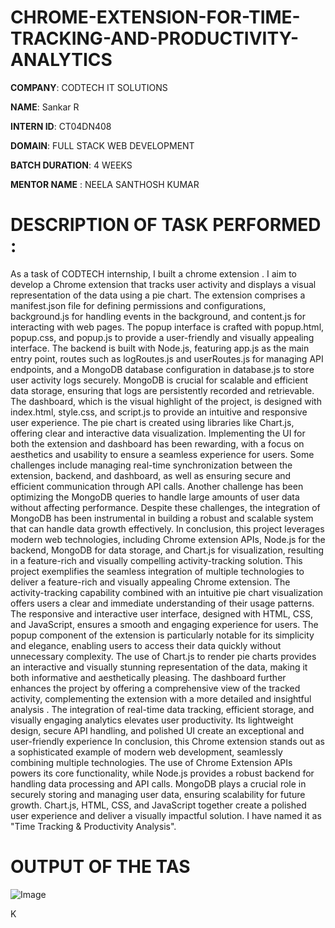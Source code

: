 # CHROME-EXTENSION-FOR-TIME-TRACKING-AND-PRODUCTIVITY-ANALYTICS

**COMPANY**: CODTECH IT SOLUTIONS

**NAME**: Sankar R

**INTERN ID**: CT04DN408

**DOMAIN**: FULL STACK WEB DEVELOPMENT

**BATCH DURATION**: 4 WEEKS

**MENTOR NAME** : NEELA SANTHOSH KUMAR

# DESCRIPTION OF TASK PERFORMED : 
As a task of CODTECH internship, I built a chrome extension . I aim to develop a Chrome extension that tracks user activity and displays a visual representation of the data using a pie chart. The extension comprises a manifest.json file for defining permissions and configurations, background.js for handling events in the background, and content.js for interacting with web pages. The popup interface is crafted with popup.html, popup.css, and popup.js to provide a user-friendly and visually appealing interface. The backend is built with Node.js, featuring app.js as the main entry point, routes such as logRoutes.js and userRoutes.js for managing API endpoints, and a MongoDB database configuration in database.js to store user activity logs securely. MongoDB is crucial for scalable and efficient data storage, ensuring that logs are persistently recorded and retrievable. The dashboard, which is the visual highlight of the project, is designed with index.html, style.css, and script.js to provide an intuitive and responsive user experience. The pie chart is created using libraries like Chart.js, offering clear and interactive data visualization. Implementing the UI for both the extension and dashboard has been rewarding, with a focus on aesthetics and usability to ensure a seamless experience for users. Some challenges include managing real-time synchronization between the extension, backend, and dashboard, as well as ensuring secure and efficient communication through API calls. Another challenge has been optimizing the MongoDB queries to handle large amounts of user data without affecting performance. Despite these challenges, the integration of MongoDB has been instrumental in building a robust and scalable system that can handle data growth effectively. In conclusion, this project leverages modern web technologies, including Chrome extension APIs, Node.js for the backend, MongoDB for data storage, and Chart.js for visualization, resulting in a feature-rich and visually compelling activity-tracking solution.
This project exemplifies the seamless integration of multiple technologies to deliver a feature-rich and visually appealing Chrome extension. The activity-tracking capability combined with an intuitive pie chart visualization offers users a clear and immediate understanding of their usage patterns. The responsive and interactive user interface, designed with HTML, CSS, and JavaScript, ensures a smooth and engaging experience for users. The popup component of the extension is particularly notable for its simplicity and elegance, enabling users to access their data quickly without unnecessary complexity. The use of Chart.js to render pie charts provides an interactive and visually stunning representation of the data, making it both informative and aesthetically pleasing. The dashboard further enhances the project by offering a comprehensive view of the tracked activity, complementing the extension with a more detailed and insightful analysis . The integration of real-time data tracking, efficient storage, and visually engaging analytics elevates user productivity. Its lightweight design, secure API handling, and polished UI create an exceptional and user-friendly experience
In conclusion, this Chrome extension stands out as a sophisticated example of modern web development, seamlessly combining multiple technologies. The use of Chrome Extension APIs powers its core functionality, while Node.js provides a robust backend for handling data processing and API calls. MongoDB plays a crucial role in securely storing and managing user data, ensuring scalability for future growth. Chart.js, HTML, CSS, and JavaScript together create a polished user experience and deliver a visually impactful solution. I have named it as "Time Tracking & Productivity Analysis".

# OUTPUT OF THE TAS


![Image](https://github.com/user-attachments/assets/9823f8a9-2501-46f6-bfe7-451d036ab6c3)



K
